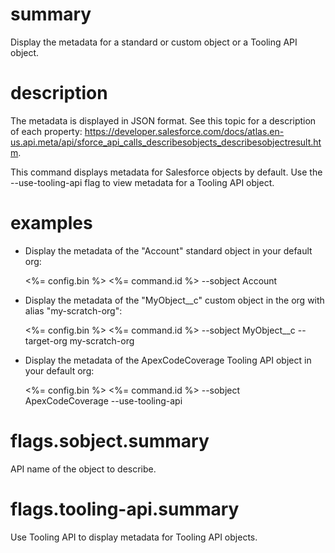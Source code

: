 # summary

Display the metadata for a standard or custom object or a Tooling API object.

# description

The metadata is displayed in JSON format. See this topic for a description of each property: https://developer.salesforce.com/docs/atlas.en-us.api.meta/api/sforce_api_calls_describesobjects_describesobjectresult.htm.

This command displays metadata for Salesforce objects by default. Use the --use-tooling-api flag to view metadata for a Tooling API object.

# examples

- Display the metadata of the "Account" standard object in your default org:

  <%= config.bin %> <%= command.id %> --sobject Account

- Display the metadata of the "MyObject__c" custom object in the org with alias "my-scratch-org":

  <%= config.bin %> <%= command.id %> --sobject MyObject__c --target-org my-scratch-org

- Display the metadata of the ApexCodeCoverage Tooling API object in your default org:

  <%= config.bin %> <%= command.id %> --sobject ApexCodeCoverage --use-tooling-api

# flags.sobject.summary

API name of the object to describe.

# flags.tooling-api.summary

Use Tooling API to display metadata for Tooling API objects.
